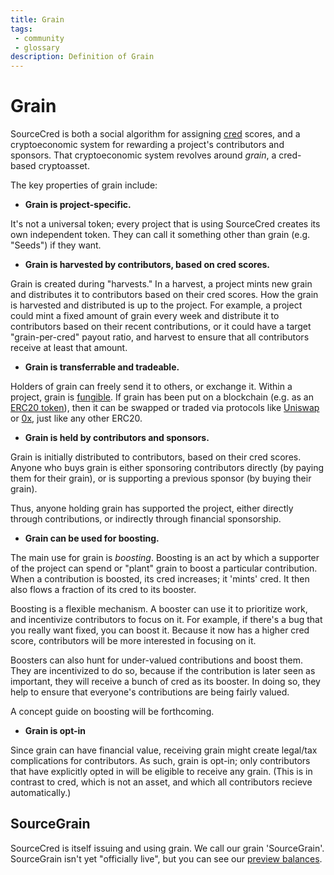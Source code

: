 ```yaml
---
title: Grain
tags: 
 - community
 - glossary
description: Definition of Grain
---
```


# Grain

SourceCred is both a social algorithm for assigning [cred](cred)
scores, and a cryptoeconomic system for rewarding a project's contributors
and sponsors. That cryptoeconomic system revolves around _grain_, a cred-based
cryptoasset.

The key properties of grain include:

- **Grain is project-specific.**

It's not a universal token; every project that is using SourceCred
creates its own independent token. They can call it something other
than grain (e.g. "Seeds") if they want.

- **Grain is harvested by contributors, based on cred scores.**

Grain is created during "harvests." In a harvest, a project mints new grain and
distributes it to contributors based on their cred scores. How the grain is
harvested and distributed is up to the project. For example, a project could
mint a fixed amount of grain every week and distribute it to contributors based
on their recent contributions, or it could have a target "grain-per-cred"
payout ratio, and harvest to ensure that all contributors receive at least that
amount.

- **Grain is transferrable and tradeable.**

Holders of grain can freely send it to others, or exchange it. Within a
project, grain is [fungible]. If grain has been put on a blockchain (e.g. as an
[ERC20 token]), then it can be swapped or traded via protocols like [Uniswap]
or [0x], just like any other ERC20.

[fungible]: https://en.wikipedia.org/wiki/Fungibility
[ERC20 token]: https://www.ledger.com/academy/crypto/what-are-erc20-tokens
[Uniswap]: https://uniswap.org/
[0x]: https://0x.org/

- **Grain is held by contributors and sponsors.**

Grain is initially distributed to contributors, based on their cred scores.
Anyone who buys grain is either sponsoring contributors directly (by paying
them for their grain), or is supporting a previous sponsor (by buying their
grain).

Thus, anyone holding grain has supported the project, either directly through
contributions, or indirectly through financial sponsorship.

- **Grain can be used for boosting.**

The main use for grain is _boosting_. Boosting is an act by which a supporter
of the project can spend or "plant" grain to boost a particular contribution.
When a contribution is boosted, its cred increases; it 'mints' cred. It then
also flows a fraction of its cred to its booster.

Boosting is a flexible mechanism. A booster can use it to prioritize work, and
incentivize contributors to focus on it. For example, if there's a bug that
you really want fixed, you can boost it. Because it now has a higher cred score,
contributors will be more interested in focusing on it.

Boosters can also hunt for under-valued contributions and boost them. They are
incentivized to do so, because if the contribution is later seen as important,
they will receive a bunch of cred as its booster. In doing so, they help to
ensure that everyone's contributions are being fairly valued.

A concept guide on boosting will be forthcoming.

- **Grain is opt-in**

Since grain can have financial value, receiving grain might create legal/tax
complications for contributors. As such, grain is opt-in; only contributors
that have explicitly opted in will be eligible to receive any grain. (This
is in contrast to cred, which is not an asset, and which all contributors
recieve automatically.)

## SourceGrain

SourceCred is itself issuing and using grain. We call our grain 'SourceGrain'.
SourceGrain isn't yet "officially live", but you can see our [preview
balances].

[preview balances]: https://discourse.sourcecred.io/t/sourcecred-contributor-payouts/298.

